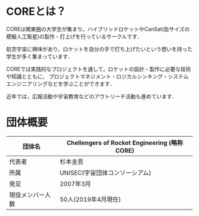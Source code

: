 # COREとは？

COREは関東圏の大学生が集まり，ハイブリッドロケットやCanSat(缶サイズの模擬人工衛星)の製作・打上げを行っているサークルです．

航空宇宙に興味があり，ロケットを自分の手で打ち上げたいという想いを持った学生が多く集まっています．

COREでは実践的なプロジェクトを通して，ロケットの設計・製作に必要な技術や知識とともに，
プロジェクトマネジメント・ロジカルシンキング・システムエンジニアリングなどを学ぶことができます．

近年では，広報活動や宇宙教育などのアウトリーチ活動も進めています．

# 団体概要

|団体名|Chellengers of Rocket Engineering (略称 CORE)|
|-|-|
|代表者|杉本圭吾|
|所属|UNISEC(宇宙団体コンソーシアム)|
|発足|2007年3月|
|現役メンバー人数|50人(2019年4月現在)|
